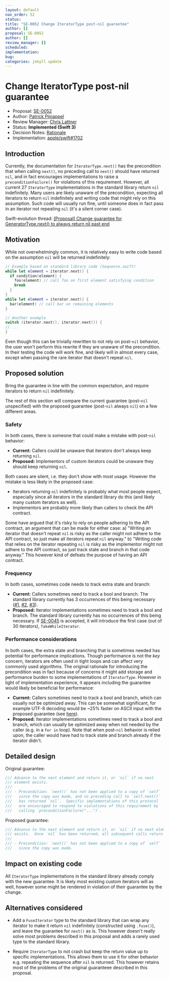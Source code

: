 ```yaml
---
layout: default
nav_order: 52
status: 
title: "SE-0052 Change IteratorType post-nil guarantee"
author: []
proposal: SE-0052
author: []
review_manager: []
scheduled: 
implementation: 
bug: 
categories: jekyll update
---
```


# Change IteratorType post-nil guarantee

* Proposal: [SE-0052](0052-iterator-post-nil-guarantee.md)
* Author: [Patrick Pijnappel](https://github.com/PatrickPijnappel)
* Review Manager: [Chris Lattner](https://github.com/lattner)
* Status: **Implemented (Swift 3)**
* Decision Notes: [Rationale](https://lists.swift.org/pipermail/swift-evolution-announce/2016-May/000135.html)
* Implementation: [apple/swift#1702](https://github.com/apple/swift/pull/1702)

## Introduction

Currently, the documentation for `IteratorType.next()` has the precondition
that when calling `next()`, no preceding call to `next()` should have returned
`nil`, and in fact encourages implementations to raise a `preconditionFailure()`
for violations of this requirement. However, all current 27 `IteratorType`
implementations in the standard library return `nil` indefinitely. Many users
are likely unaware of the precondition, expecting all iterators to return
`nil` indefinitely and writing code that might rely on this assumption. Such
code will usually run fine, until someone does in fact pass in an iterator not
repeating `nil` (it's a silent corner case).

Swift-evolution thread: [\[Proposal\] Change guarantee for GeneratorType.next() to always return nil past end](https://lists.swift.org/pipermail/swift-evolution/Week-of-Mon-20160229/011699.html)

## Motivation

While not overwhelmingly common, it is relatively easy to write code based on the
assumption `nil` will be returned indefinitely:

``` swift
// Example based on standard library code (Sequence.swift)
while let element = iterator.next() {
  if condition(element) {
    foo(element) // call foo on first element satisfying condition
    break
  }
}
while let element = iterator.next() {
  bar(element) // call bar on remaining elements
}

// Another example
switch (iterator.next(), iterator.next()) {
// ...
}
```

Even though this can be trivially rewritten to not rely on post-`nil` behavior,
the user won't perform this rewrite if they are unaware of the precondition. In
their testing the code will work fine, and likely will in almost every case,
except when passing the rare iterator that doesn't repeat `nil`.

## Proposed solution

Bring the guarantee in line with the common expectation, and require iterators
to return `nil` indefinitely.

The rest of this section will compare the current guarantee (post-`nil` unspecified)
with the proposed guarantee (post-`nil` always `nil`) on a few different areas.

### Safety
In both cases, there is someone that could make a mistake with post-`nil` behavior:
- **Current:** Callers could be unaware that iterators don't always keep returning `nil`.
- **Proposed:** Implementors of custom iterators could be unaware they should keep returning `nil`.

Both cases are silent, i.e. they don't show with most usage. However the mistake is less likely in the proposed case:
- Iterators returning `nil` indefinitely is probably what most people expect, especially since all iterators in the standard library do this (and likely many custom iterators as well).
- Implementors are probably more likely than callers to check the API contract.

Some have argued that it's risky to rely on people adhering to the API contract, an argument that can be made for either case:
a) "Writing an iterator that doesn't repeat `nil` is risky as the caller might not adhere to the API contract, so just make all iterators repeat `nil` anyway."
b) "Writing code that relies on the iterator repeating `nil` is risky as the implementor might not adhere to the API contract, so just track state and branch in that code anyway."
This however kind of defeats the purpose of having an API contract.

### Frequency
In both cases, sometimes code needs to track extra state and branch:
- **Current:** Callers sometimes need to track a bool and branch. The standard library currently has 3 occurrences of this being necessary ([#1](https://github.com/apple/swift/blob/master/stdlib/public/core/Sequence.swift#L435), [#2](https://github.com/apple/swift/blob/master/stdlib/public/core/Unicode.swift#L128), [#3](https://github.com/apple/swift/blob/master/stdlib/public/core/Unicode.swift#L373)).
- **Proposed:** Iterator implementations sometimes need to track a bool and branch. The standard library currently has no occurrences of this being necessary. If [SE-0045](0045-scan-takewhile-dropwhile.md) is accepted, it will introduce the first case (out of 30 iterators), `TakeWhileIterator`.

### Performance considerations
In both cases, the extra state and branching that is sometimes needed has potential for performance implications. Though performance is not the *key* concern, iterators are often used in tight loops and can affect very commonly used algorithms. The original rationale for introducing the precondition was in fact because of concerns it might add storage and performance burden to some implementations of `IteratorType`. However in light of implementation experience, it appears including the guarantee would likely be beneficial for performance:

- **Current:** Callers sometimes need to track a bool and branch, which can usually not be optimized away. This can be somewhat significant, for example UTF-8 decoding would be ~25% faster on ASCII input with the proposed guarantee (see [here](https://gist.github.com/PatrickPijnappel/3241bba66acab9c8913f)).
- **Proposed:** Iterator implementations sometimes need to track a bool and branch, which can usually be optimized away when not needed by the caller (e.g. in a `for in` loop). Note that when post-`nil` behavior is relied upon, the caller would have had to track state and branch already if the iterator didn't.

## Detailed design

Original guarantee:

``` swift
/// Advance to the next element and return it, or `nil` if no next
/// element exists.
///
/// - Precondition: `next()` has not been applied to a copy of `self`
///   since the copy was made, and no preceding call to `self.next()`
///   has returned `nil`.  Specific implementations of this protocol		
///   are encouraged to respond to violations of this requirement by		
///   calling `preconditionFailure("...")`.
```

Proposed guarantee:

``` swift
/// Advance to the next element and return it, or `nil` if no next element
/// exists.  Once `nil` has been returned, all subsequent calls return `nil`.
///
/// - Precondition: `next()` has not been applied to a copy of `self`
///   since the copy was made.
```

## Impact on existing code

All `IteratorType` implementations in the standard library already comply with
the new guarantee. It is likely most existing custom iterators will as well,
however some might be rendered in violation of their guarantee by the change.

## Alternatives considered

- Add a `FuseIterator` type to the standard library that can wrap any iterator
to make it return `nil` indefinitely (constructed using `.fuse()`), and leave
the guarantee for `next()` as is. This however doesn't really solve most problems
described in this proposal and adds a rarely used type to the standard library.

- Require `IteratorType` to not crash but keep the return value up to specific
implementations. This allows them to use it for other behavior e.g. repeating
the sequence after `nil` is returned. This however retains most of the problems
of the original guaranteee described in this proposal.
